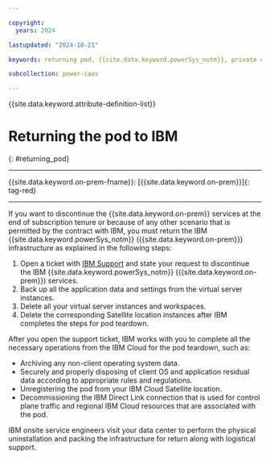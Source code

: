 ```yaml
---

copyright:
  years: 2024

lastupdated: "2024-10-21"

keywords: returning pod, {{site.data.keyword.powerSys_notm}}, private cloud, decomission, remove pod

subcollection: power-iaas

---
```


{{site.data.keyword.attribute-definition-list}}

# Returning the pod to IBM
{: #returning_pod}


---



{{site.data.keyword.on-prem-fname}}: [{{site.data.keyword.on-prem}}]{: tag-red}


---




If you want to discontinue the {{site.data.keyword.on-prem}} services at the end of subscription tenure or because of any other scenario that is permitted by the contract with IBM, you must return the IBM {{site.data.keyword.powerSys_notm}} ({{site.data.keyword.on-prem}}) infrastructure as explained in the following steps:

1. Open a ticket with [IBM Support](/docs/power-iaas?topic=power-iaas-getting-help-and-support) and state your request to discontinue the IBM {{site.data.keyword.powerSys_notm}} ({{site.data.keyword.on-prem}}) services.
2. Back up all the application data and settings from the virtual server instances.
3. Delete all your virtual server instances and workspaces.
4. Delete the corresponding Satellite location instances after IBM completes the steps for pod teardown.

After you open the support ticket, IBM works with you to complete all the necessary operations from the IBM Cloud for the pod teardown, such as:
- Archiving any non-client operating system data.
- Securely and properly disposing of client OS and application residual data according to appropriate rules and regulations.
- Unregistering the pod from your IBM Cloud Satellite location.
- Decommissioning the IBM Direct Link connection that is used for control plane traffic and regional IBM Cloud resources that are associated with the pod.

IBM onsite service engineers visit your data center to perform the physical uninstallation and packing the infrastructure for return along with logistical support.
